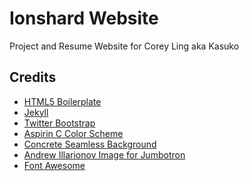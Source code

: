 Ionshard Website
==================

Project and Resume Website for Corey Ling aka Kasuko


## Credits
* [HTML5 Boilerplate](http://html5boilerplate.com/)
* [Jekyll](http://jekyllrb.com/)
* [Twitter Bootstrap](http://getbootstrap.com/)
* [Aspirin C Color Scheme](https://color.adobe.com/Aspirin-C-color-theme-251864/)
* [Concrete Seamless Background](http://subtlepatterns.com/concrete-seamless/)
* [Andrew Illarionov Image for Jumbotron](https://download.unsplash.com/photo-1437419764061-2473afe69fc2)
* [Font Awesome](http://fortawesome.github.io/Font-Awesome/)

